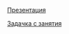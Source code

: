 [Презентация](https://docs.google.com/presentation/d/1efDYWJASzbCXKwwldwpZrZYUtFkB81iV9q4ZfiiN5sY/edit?usp=sharing)

[Задачка с занятия](task.pdf)